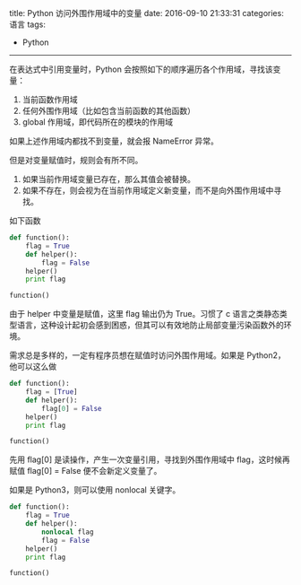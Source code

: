 title: Python 访问外围作用域中的变量
date: 2016-09-10 21:33:31
categories: 语言
tags: 
- Python
---


在表达式中引用变量时，Python 会按照如下的顺序遍历各个作用域，寻找该变量：

1. 当前函数作用域
2. 任何外围作用域（比如包含当前函数的其他函数）
3. global 作用域，即代码所在的模块的作用域

如果上述作用域内都找不到变量，就会报 NameError 异常。

但是对变量赋值时，规则会有所不同。

1. 如果当前作用域变量已存在，那么其值会被替换。
2. 如果不存在，则会视为在当前作用域定义新变量，而不是向外围作用域中寻找。

如下函数

```python
def function():
    flag = True
    def helper():
        flag = False
    helper()
    print flag

function()
```

由于 helper 中变量是赋值，这里 flag 输出仍为 True。习惯了 c 语言之类静态类型语言，这种设计起初会感到困惑，但其可以有效地防止局部变量污染函数外的环境。

需求总是多样的，一定有程序员想在赋值时访问外围作用域。如果是 Python2，他可以这么做

```python
def function():
    flag = [True]
    def helper():
        flag[0] = False
    helper()
    print flag

function()
```

先用 flag[0] 是读操作，产生一次变量引用，寻找到外围作用域中 flag，这时候再赋值 flag[0] = False 便不会新定义变量了。

如果是 Python3，则可以使用 nonlocal 关键字。

```python
def function():
    flag = True
    def helper():
        nonlocal flag
        flag = False
    helper()
    print flag

function()
```

